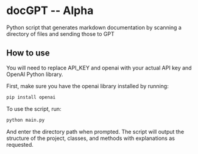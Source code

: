 # docGPT -- Alpha
Python script that generates markdown documentation by scanning a directory of files and sending those to GPT

## How to use
You will need to replace API_KEY and openai with your actual API key and OpenAI Python library.

First, make sure you have the openai library installed by running:

```bash
pip install openai
```

To use the script, run:

```bash
python main.py
```
And enter the directory path when prompted. The script will output the structure of the project, classes, and methods with explanations as requested.
